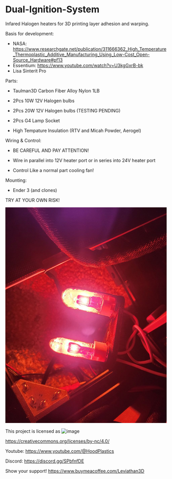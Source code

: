 # Dual-Ignition-System
Infared Halogen heaters for 3D printing layer adhesion and warping.

Basis for development:

- NASA: https://www.researchgate.net/publication/311666362_High_Temperature_Thermoplastic_Additive_Manufacturing_Using_Low-Cost_Open-Source_Hardware#pf13
- Essentium: https://www.youtube.com/watch?v=U3kgGxrB-bk
- Lisa Sinterit Pro

Parts:

- Taulman3D Carbon Fiber Alloy Nylon 1LB

- 2Pcs 10W 12V Halogen bulbs

- 2Pcs 20W 12V Halogen bulbs (TESTING PENDING)

- 2Pcs G4 Lamp Socket

- High Tempature Insulation (RTV and Micah Powder, Aerogel)

Wiring & Control:

- BE CAREFUL AND PAY ATTENTION!

- Wire in parallel into 12V heater port or in series into 24V heater port

- Control Like a normal part cooling fan!

Mounting:

- Ender 3 (and clones)

TRY AT YOUR OWN RISK!

![Dual_Ignition_System_Running](https://github.com/Leviathan3DPrinting/Dual-Ignition-System/blob/d84c7496a5f1814fdd7f631fe8353dc4c55e3813/Pictures/Dual_Ignition_System(6).jpeg)

This project is licensed as
![image](https://github.com/Leviathan220/Jalopy-3D-Printer/blob/c231ebe9ecdcaebc7a136141b685074744ff98ae/LISCENSE.png)

https://creativecommons.org/licenses/by-nc/4.0/

Youtube:
https://www.youtube.com/@HoodPlastics

Discord:
https://discord.gg/SPbfnfDE

Show your support!
https://www.buymeacoffee.com/Leviathan3D
